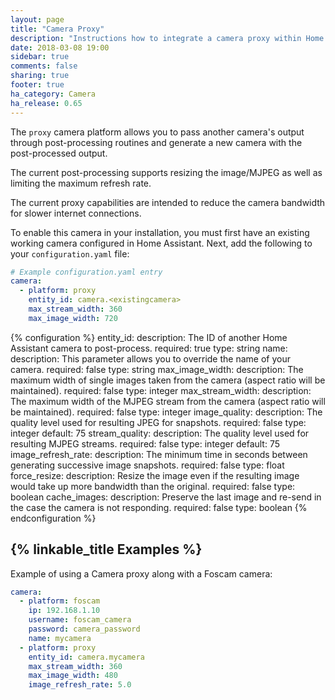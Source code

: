 ```yaml
---
layout: page
title: "Camera Proxy"
description: "Instructions how to integrate a camera proxy within Home Assistant."
date: 2018-03-08 19:00
sidebar: true
comments: false
sharing: true
footer: true
ha_category: Camera
ha_release: 0.65
---
```



The `proxy` camera platform allows you to pass another camera's output through post-processing routines and generate a new camera with the post-processed output.

The current post-processing supports resizing the image/MJPEG as well as limiting the maximum refresh rate.

The current proxy capabilities are intended to reduce the camera bandwidth for slower internet connections.

To enable this camera in your installation, you must first have an existing working camera configured in Home Assistant.  Next, add the following to your `configuration.yaml` file:

```yaml
# Example configuration.yaml entry
camera:
  - platform: proxy
    entity_id: camera.<existingcamera>
    max_stream_width: 360
    max_image_width: 720
```

{% configuration %}
  entity_id:
    description: The ID of another Home Assistant camera to post-process.
    required: true
    type: string
  name:
    description: This parameter allows you to override the name of your camera.
    required: false
    type: string
  max_image_width:
    description: The maximum width of single images taken from the camera (aspect ratio will be maintained).
    required: false
    type: integer
  max_stream_width:
    description: The maximum width of the MJPEG stream from the camera (aspect ratio will be maintained).
    required: false
    type: integer
  image_quality:
    description: The quality level used for resulting JPEG for snapshots.
    required: false
    type: integer
    default: 75
  stream_quality:
    description: The quality level used for resulting MJPEG streams.
    required: false
    type: integer
    default: 75
  image_refresh_rate:
    description: The minimum time in seconds between generating successive image snapshots.
    required: false
    type: float
  force_resize:
    description: Resize the image even if the resulting image would take up more bandwidth than the original.
    required: false
    type: boolean
  cache_images:
    description: Preserve the last image and re-send in the case the camera is not responding.
    required: false
    type: boolean
{% endconfiguration %}


## {% linkable_title Examples %}

Example of using a Camera proxy along with a Foscam camera:

```yaml
camera:
  - platform: foscam
    ip: 192.168.1.10
    username: foscam_camera
    password: camera_password
    name: mycamera
  - platform: proxy
    entity_id: camera.mycamera
    max_stream_width: 360
    max_image_width: 480
    image_refresh_rate: 5.0
```
